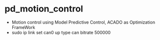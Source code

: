 # pd_motion_control
- Motion control using Model Predictive Control, ACADO as Optimization FrameWork
- sudo ip link set can0 up type can bitrate 500000
